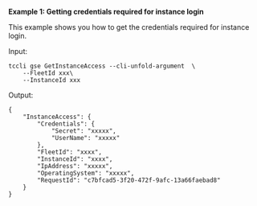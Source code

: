 **Example 1: Getting credentials required for instance login**

This example shows you how to get the credentials required for instance login.

Input: 

```
tccli gse GetInstanceAccess --cli-unfold-argument  \
    --FleetId xxx\
    --InstanceId xxx
```

Output: 
```
{
    "InstanceAccess": {
        "Credentials": {
            "Secret": "xxxxx",
            "UserName": "xxxxx"
        },
        "FleetId": "xxxx",
        "InstanceId": "xxxx",
        "IpAddress": "xxxxx",
        "OperatingSystem": "xxxxx",
        "RequestId": "c7bfcad5-3f20-472f-9afc-13a66faebad8"
    }
}
```

